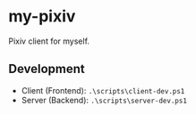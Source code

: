 # my-pixiv

Pixiv client for myself.

## Development

- Client (Frontend): `.\scripts\client-dev.ps1`
- Server (Backend): `.\scripts\server-dev.ps1`
